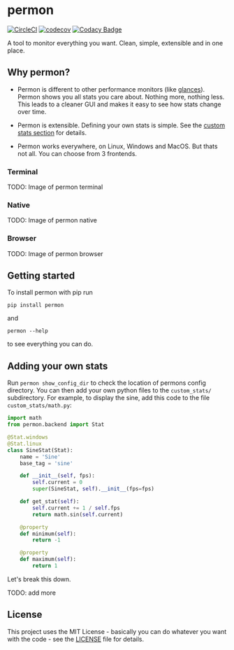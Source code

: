 # permon

[![CircleCI](https://circleci.com/gh/bminixhofer/permon/tree/dev.svg?style=svg)](https://circleci.com/gh/bminixhofer/permon/tree/dev)
[![codecov](https://codecov.io/gh/bminixhofer/permon/branch/dev/graph/badge.svg)](https://codecov.io/gh/bminixhofer/permon)
[![Codacy Badge](https://api.codacy.com/project/badge/Grade/aeb0088ce100440f9077e1da6c6ca4f6)](https://www.codacy.com/app/bminixhofer/permon?utm_source=github.com&amp;utm_medium=referral&amp;utm_content=bminixhofer/permon&amp;utm_campaign=Badge_Grade)

A tool to monitor everything you want. Clean, simple, extensible and in one place.


## Why permon?

- Permon is different to other performance monitors (like [glances](https://github.com/nicolargo/glances)). Permon shows you all stats you care about. Nothing more, nothing less. This leads to a cleaner GUI and makes it easy to see how stats change over time.

- Permon is extensible. Defining your own stats is simple. See the [custom stats section](#adding-your-own-stats) for details.
- Permon works everywhere, on Linux, Windows and MacOS. But thats not all. You can choose from 3 frontends.

### Terminal

TODO: Image of permon terminal

### Native

TODO: Image of permon native

### Browser

TODO: Image of permon browser

## Getting started

To install permon with pip run

`pip install permon`

and

`permon --help`

to see everything you can do.

## Adding your own stats

Run `permon show_config_dir` to check the location of permons config directory. You can then add your own python files to the `custom_stats/` subdirectory. For example, to display the sine, add this code to the file `custom_stats/math.py`:

```python
import math
from permon.backend import Stat

@Stat.windows
@Stat.linux
class SineStat(Stat):
    name = 'Sine'
    base_tag = 'sine'

    def __init__(self, fps):
        self.current = 0
        super(SineStat, self).__init__(fps=fps)

    def get_stat(self):
        self.current += 1 / self.fps
        return math.sin(self.current)

    @property
    def minimum(self):
        return -1

    @property
    def maximum(self):
        return 1
```

Let's break this down.

TODO: add more

## License

This project uses the MIT License - basically you can do whatever you want with the code - see the [LICENSE](LICENSE) file for details.
